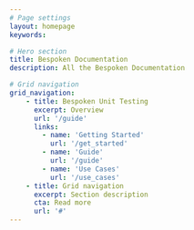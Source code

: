 ```yaml
---
# Page settings
layout: homepage
keywords:

# Hero section
title: Bespoken Documentation
description: All the Bespoken Documentation

# Grid navigation
grid_navigation:
    - title: Bespoken Unit Testing
      excerpt: Overview
      url: '/guide'
      links:
        - name: 'Getting Started'
          url: '/get_started'
        - name: 'Guide'
          url: '/guide'
        - name: 'Use Cases'
          url: '/use_cases'
    - title: Grid navigation
      excerpt: Section description
      cta: Read more
      url: '#'
---
```


